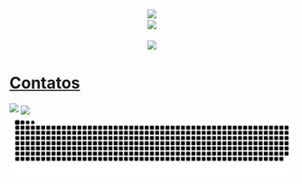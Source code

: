  <div align="center">
    <a href="https://github.com/leandrolauren">
    <img height="150em" src="https://github-readme-stats.vercel.app/api/top-langs/?username=leandrolauren&layout=compact&langs_count=7&theme=transparent"/>
  </div>

   <div align="center">    
     <img height="180em" src="https://github-readme-stats.vercel.app/api?username=leandrolauren&show_icons=true&theme=transparent&include_all_commits=true&count_private=false&layout=compact"/>
   </div>
  
  
<div align="center" style="display: inline_block"><br>
   <img src="https://skillicons.dev/icons?i=react,js,python,nodejs,nextjs,sql" />
</div>



<h1 align="start"> Contatos </h1>
<a href = "leandrolaurenzette@gmail.com"><img src="https://img.shields.io/badge/-Gmail-%23333?style=for-the-badge&logo=gmail&logoColor=white" target="_blank"></a>

   <a align="center" href="https://www.linkedin.com/in/leandro-laurenzette-3b03a2167" target="_blank">
   <img align="center" src="https://img.shields.io/badge/-LinkedIn-%230077B5?style=for-the-badge&logo=linkedin&logoColor=white" target="_blank"></a> 
  </div>

  <picture>
  <source
    media="(prefers-color-scheme: dark)"
    srcset="https://raw.githubusercontent.com/platane/snk/output/github-contribution-grid-snake-dark.svg"
  />
  <source
    media="(prefers-color-scheme: light)"
    srcset="https://raw.githubusercontent.com/platane/snk/output/github-contribution-grid-snake.svg"
  />
  <img
    alt="github contribution grid snake animation"
    src="https://raw.githubusercontent.com/platane/snk/output/github-contribution-grid-snake.svg"
  />
</picture>
